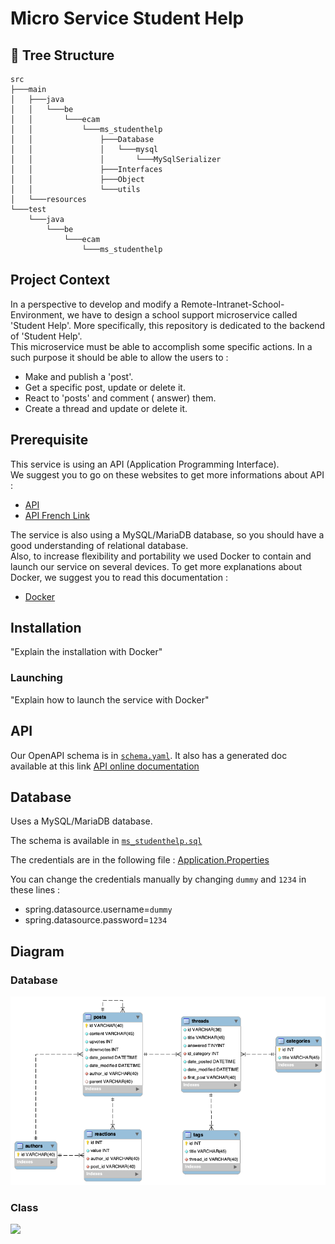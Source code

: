 # Micro Service Student Help
## :deciduous_tree: Tree Structure
```
src
├───main
│   ├───java
│   │   └───be
│   │       └───ecam
│   │           └───ms_studenthelp
│   │               ├───Database
│   │               │   └───mysql
│   │               │       └───MySqlSerializer
│   │               ├───Interfaces
│   │               ├───Object
│   │               └───utils
│   └───resources
└───test
    └───java
        └───be
            └───ecam
                └───ms_studenthelp
```

## Project Context
In a perspective to develop and modify a Remote-Intranet-School-Environment, we have to design a school support microservice called 'Student Help'.
More specifically, this repository is dedicated to the backend of 'Student Help'.  
This microservice must be able to accomplish some specific actions. 
In a such purpose it should be able to allow the users to :
- Make and publish a 'post'.
- Get a specific post, update or delete it.
- React to 'posts' and comment ( answer) them.
- Create a thread and update or delete it.



## Prerequisite
This service is using an API (Application Programming Interface).  
We suggest you to go on these websites to get more informations about API :
- [API](https://www.redhat.com/en/topics/api/what-are-application-programming-interfaces)
- [API French Link](https://www.mulesoft.com/fr/resources/api/what-is-an-api#:~:text=API%20est%20l'acronyme%20d,applications%20de%20communiquer%20entre%20elles)

The service is also using a MySQL/MariaDB database, so you should have a good understanding of relational database.  
Also, to increase flexibility and portability we used Docker to contain and launch our service on several devices. To get more explanations about Docker, we suggest you to read this documentation :  
- [Docker](https://codefresh.io/docs/docs/learn-by-example/java/gradle/?fbclid=IwAR0Ty11lyrUBfOAR9flhZWoXSulKcOi1rNsyMq9tJOPKiVWQMVPH8ZmejwE)


## Installation

"Explain the installation with Docker"

### Launching

"Explain how to launch the service with Docker"

## API

Our OpenAPI schema is in [`schema.yaml`](schema.yaml).
It also has a generated doc available at this link [API online documentation](https://beta.bachelay.eu/ms-studentHelp)

## Database

Uses a MySQL/MariaDB database.

The schema is available in [`ms_studenthelp.sql`](ms_studenthelp.sql)

The credentials are in the following file : [Application.Properties](/RISE-student-help/ms_studenthelp/src/main/resources/application.properties)

You can change the credentials manually by changing `dummy` and `1234` in these lines : 
- spring.datasource.username=`dummy`  
- spring.datasource.password=`1234`

## Diagram
### Database
![](ms_studenthelp.png)


### Class
![](https://lucid.app/publicSegments/view/9de2afd8-5cb7-414e-8c9d-8eb506c31ad0/image.png)
